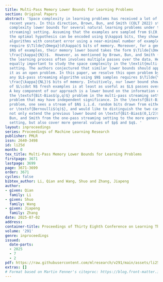 ```yaml
---
title: Multi-Pass Memory Lower Bounds for Learning Problems
section: Original Papers
abstract: 'Space complexity in learning problems has received a lot of attention in
  recent years. In this direction, Brown, Bun, and Smith (COLT 2022) studied space
  complexity lower bounds for several natural learning problems under the \textit{one-pass
  streaming} setting. Assuming that the examples are sampled from $\{0,1\}^d$ and
  the optimal hypothesis can be encoded using $\kappa$ bits, they showed learning
  algorithms with constant error using a near-minimal number of examples, $\Tilde{O}(\kappa)$,
  require $\Tilde{\Omega}(d\kappa)$ bits of memory. Moreover, for a general number
  $N$ of examples, their memory lower bound takes the form $\Tilde{\Omega}(d\kappa\cdot
  \frac{\kappa}{N})$.  However, as mentioned by Brown, Bun, and Smith (COLT 2022),
  the learning process often involves multiple passes over the data. Hence, it is
  equally important to study the space complexity in the \textit{multi-pass streaming}
  setting. The authors conjectured that similar lower bounds should apply but left
  it as an open problem. In this paper, we resolve this open problem by proving that
  any $L$-pass streaming algorithm using $N$ samples requires $\Tilde{\Omega}(d\kappa\cdot
  \frac{\kappa}{NL})$ bits of memory. Intuitively, our lower bound shows that a stream
  of $L\cdot N$ fresh examples is at least as useful as $L$ passes over $N$ examples.
  A key component of our approach is a lower bound on the information complexity of
  the \textsf{Bit-Bias$(p,q)$} problem in the multi-pass streaming setting, a basic
  problem that may have independent significance. In the \textsf{Bit-Bias$(p,q)$}
  problem, one sees a stream of $N$ i.i.d. random bits drawn from either \textsf{Bernoulli$(p)$}
  or \textsf{Bernoulli$(q)$}, and would like to distinguish the two cases. Our results
  not only extend the previous lower bound on \textsf{Bit-Bias$(0,1/2)$} by Brown,
  Bun, and Smith from the one-pass streaming setting to the more general multi-pass
  setting, but also cover more general values of $p$ and $q$. '
layout: inproceedings
series: Proceedings of Machine Learning Research
publisher: PMLR
issn: 2640-3498
id: li25d
month: 0
tex_title: Multi-Pass Memory Lower Bounds for Learning Problems
firstpage: 3671
lastpage: 3699
page: 3671-3699
order: 3671
cycles: false
bibtex_author: Li, Qian and Wang, Shuo and Zhang, Jiapeng
author:
- given: Qian
  family: Li
- given: Shuo
  family: Wang
- given: Jiapeng
  family: Zhang
date: 2025-07-02
address:
container-title: Proceedings of Thirty Eighth Conference on Learning Theory
volume: '291'
genre: inproceedings
issued:
  date-parts:
  - 2025
  - 7
  - 2
pdf: https://raw.githubusercontent.com/mlresearch/v291/main/assets/li25d/li25d.pdf
extras: []
# Format based on Martin Fenner's citeproc: https://blog.front-matter.io/posts/citeproc-yaml-for-bibliographies/
---
```

